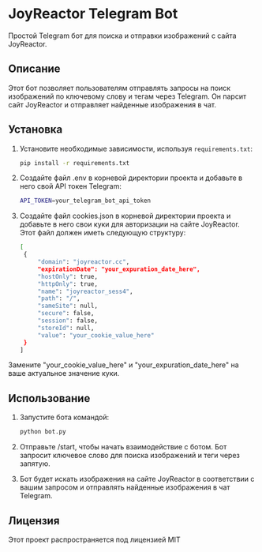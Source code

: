 # JoyReactor Telegram Bot

Простой Telegram бот для поиска и отправки изображений с сайта JoyReactor.

## Описание

Этот бот позволяет пользователям отправлять запросы на поиск изображений по ключевому слову и тегам через Telegram. Он парсит сайт JoyReactor и отправляет найденные изображения в чат.

## Установка

1. Установите необходимые зависимости, используя `requirements.txt`:

   ```bash
   pip install -r requirements.txt

2. Создайте файл .env в корневой директории проекта и добавьте в него свой API токен Telegram:
    ```bash
    API_TOKEN=your_telegram_bot_api_token

3. Создайте файл cookies.json в корневой директории проекта и добавьте в него свои куки для авторизации на сайте JoyReactor. Этот файл должен иметь следующую структуру:

   ```bash
   [
    {
        "domain": "joyreactor.cc",
        "expirationDate": "your_expuration_date_here",
        "hostOnly": true,
        "httpOnly": true,
        "name": "joyreactor_sess4",
        "path": "/",
        "sameSite": null,
        "secure": false,
        "session": false,
        "storeId": null,
        "value": "your_cookie_value_here"
    }
   ]

Замените "your_cookie_value_here" и "your_expuration_date_here" на ваше актуальное значение куки.

## Использование

1. Запустите бота командой:

   ```bash
   python bot.py

2. Отправьте /start, чтобы начать взаимодействие с ботом. Бот запросит ключевое слово для поиска изображений и теги через запятую.
3. Бот будет искать изображения на сайте JoyReactor в соответствии с вашим запросом и отправлять найденные изображения в чат Telegram.

## Лицензия
Этот проект распространяется под лицензией MIT
